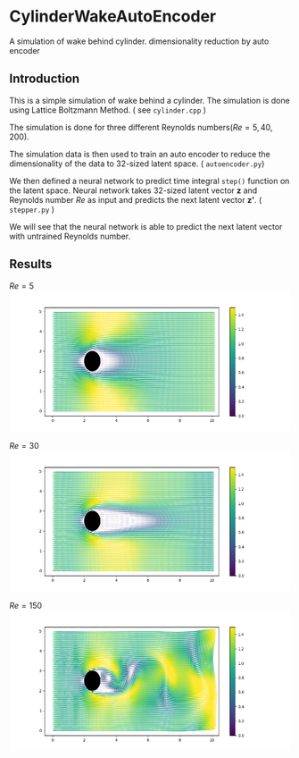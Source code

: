 # CylinderWakeAutoEncoder
A simulation of wake behind cylinder. dimensionality reduction by auto encoder


## Introduction

This is a simple simulation of wake behind a cylinder. 
The simulation is done using Lattice Boltzmann Method. ( see `cylinder.cpp` )

The simulation is done for three different Reynolds numbers($Re = 5, 40, 200$). 

The simulation data is then used to train an auto encoder to reduce the dimensionality of the data to 32-sized latent space. ( `autoencoder.py`)

We then defined a neural network to predict time integral `step()` function on the latent space.
Neural network takes 32-sized latent vector **z** and Reynolds number $Re$ as input and predicts the next latent vector **z'**. ( `stepper.py` )

We will see that the neural network is able to predict the next latent vector with untrained Reynolds number.

## Results

$Re = 5$
![](result/plots5/plot0010.png)

$Re = 30$
![](result/plots30/plot0030.png)

$Re = 150$
![](result/plots150/plot0100.png)